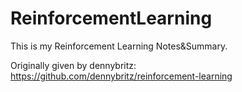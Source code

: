 # ReinforcementLearning

This is my Reinforcement Learning Notes&Summary.

Originally given by dennybritz: https://github.com/dennybritz/reinforcement-learning
